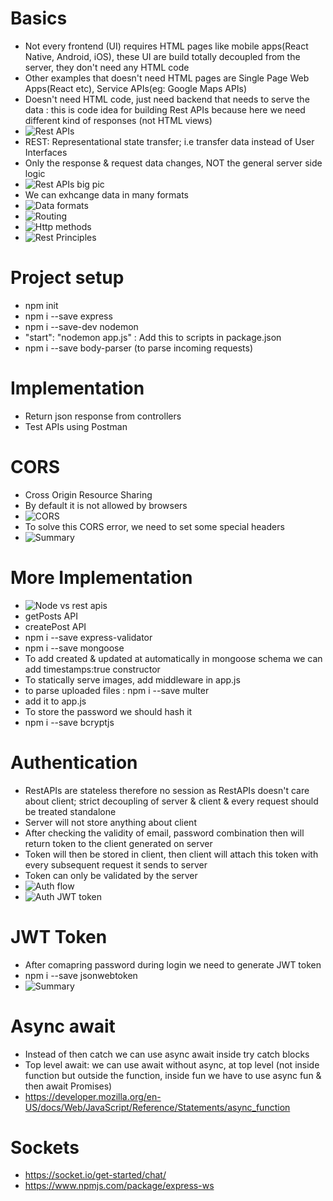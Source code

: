 # Basics

- Not every frontend (UI) requires HTML pages like mobile apps(React Native, Android, iOS), these UI are build totally decoupled from the server, they don't need any HTML code
- Other examples that doesn't need HTML pages are Single Page Web Apps(React etc), Service APIs(eg: Google Maps APIs)
- Doesn't need HTML code, just need backend that needs to serve the data : this is code idea for building Rest APIs because here we need different kind of responses (not HTML views)
- ![Rest APIs](images/image.png)
- REST: Representational state transfer; i.e transfer data instead of User Interfaces
- Only the response & request data changes, NOT the general server side logic
- ![Rest APIs big pic](images/image-1.png)
- We can exhcange data in many formats
- ![Data formats](images/image-2.png)
- ![Routing](images/image-3.png)
- ![Http methods](images/image-4.png)
- ![Rest Principles](images/image-5.png)

# Project setup

- npm init
- npm i --save express
- npm i --save-dev nodemon
- "start": "nodemon app.js" : Add this to scripts in package.json
- npm i --save body-parser (to parse incoming requests)

# Implementation

- Return json response from controllers
- Test APIs using Postman

# CORS

- Cross Origin Resource Sharing
- By default it is not allowed by browsers
- ![CORS](images/image-6.png)
- To solve this CORS error, we need to set some special headers
- ![Summary](images/image-7.png)

# More Implementation

- ![Node vs rest apis](images/image-8.png)
- getPosts API
- createPost API
- npm i --save express-validator
- npm i --save mongoose
- To add created & updated at automatically in mongoose schema we can add timestamps:true constructor
- To statically serve images, add middleware in app.js
- to parse uploaded files : npm i --save multer
- add it to app.js
- To store the password we should hash it
- npm i --save bcryptjs

# Authentication

- RestAPIs are stateless therefore no session as RestAPIs doesn't care about client; strict decoupling of server & client & every request should be treated standalone
- Server will not store anything about client
- After checking the validity of email, password combination then will return token to the client generated on server
- Token will then be stored in client, then client will attach this token with every subsequent request it sends to server
- Token can only be validated by the server
- ![Auth flow](images/image-9.png)
- ![Auth JWT token](images/image-10.png)

# JWT Token

- After comapring password during login we need to generate JWT token
- npm i --save jsonwebtoken
- ![Summary](images/image-11.png)

# Async await

- Instead of then catch we can use async await inside try catch blocks
- Top level await: we can use await without async, at top level (not inside function but outside the function, inside fun we have to use async fun & then await Promises)
- https://developer.mozilla.org/en-US/docs/Web/JavaScript/Reference/Statements/async_function

# Sockets

- https://socket.io/get-started/chat/
- https://www.npmjs.com/package/express-ws
